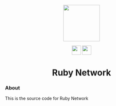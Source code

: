 <p align="center">
<img width="120px" src="https://user-images.githubusercontent.com/73721704/210157935-6aa8ec46-6fa4-4dd5-956f-6bfe351de42c.png">
</p>
<p align="center">
<a href="https://discord.gg/yk33HZSZkU"><img height="30px" src="https://img.shields.io/badge/Discord-7289DA?style=for-the-badge&logo=discord&logoColor=white"><img></a>
<a href="https://reddit.com/r/rubynetwork"><img height="30px" src="https://img.shields.io/badge/Reddit-FF4500?style=for-the-badge&logo=reddit&logoColor=white"><img></a>
</p>

<h1 align="center">Ruby Network</h1>

### About

This is the source code for Ruby Network

